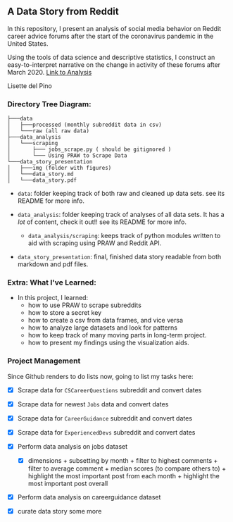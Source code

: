 ## A Data Story from Reddit

In this repository, I present an analysis of social media behavior on Reddit career advice forums after the start of the coronavirus pandemic in the United States. 

Using the tools of data science and descriptive statistics, I construct an easy-to-interpret narrative on the change in activity of these forums after March 2020. [Link to Analysis](https://github.com/delpinolisette/reddit_data_science_analysis/blob/master/data_story_presentation/data_story.md)

Lisette del Pino
  
### Directory Tree Diagram:
```
├───data
│   ├───processed (monthly subreddit data in csv)
│   └───raw (all raw data)
├───data_analysis
│   └───scraping
│       ├─── jobs_scrape.py ( should be gitignored )
│       └─── Using PRAW to Scrape Data
└───data_story_presentation
│   ├───img (folder with figures)
│   └───data_story.md
│   └───data_story.pdf

```

- `data`: folder keeping track of both raw and cleaned up data sets. see its README for more info. 

- `data_analysis`: folder keeping track of analyses of all data sets. It has a *lot* of content, check it out!! see its README for more info. 
  - `data_analysis/scraping`: keeps track of python modules written to aid with scraping using PRAW and Reddit API. 

- `data_story_presentation`: final, finished data story readable from both markdown and pdf files. 



### Extra: What I've Learned:

- In this project, I learned:
    - how to use PRAW to scrape subreddits
    - how to store a secret key
    - how to create a csv from data frames, and vice versa
    - how to analyze large datasets and look for patterns
    - how to keep track of many moving parts in long-term project. 
    - how to present my findings using the visualization aids. 


### Project Management 

Since Github renders to do lists now, going to list my tasks here:

- [x] Scrape data for `CSCareerQuestions` subreddit and convert dates
- [x] Scrape data for newest `Jobs` data and convert dates
- [x] Scrape data for  `CareerGuidance` subreddit and convert dates
- [x] Scrape data for `ExperiencedDevs` subreddit and convert dates
- [x] Perform data analysis on jobs dataset 
  - [x] dimensions + subsetting by month + filter to highest comments + filter to average comment + median scores (to compare others to) + highlight the most important post from each month + highlight the most important post overall
- [x] Perform data analysis on careerguidance dataset
- [x] curate data story some more



